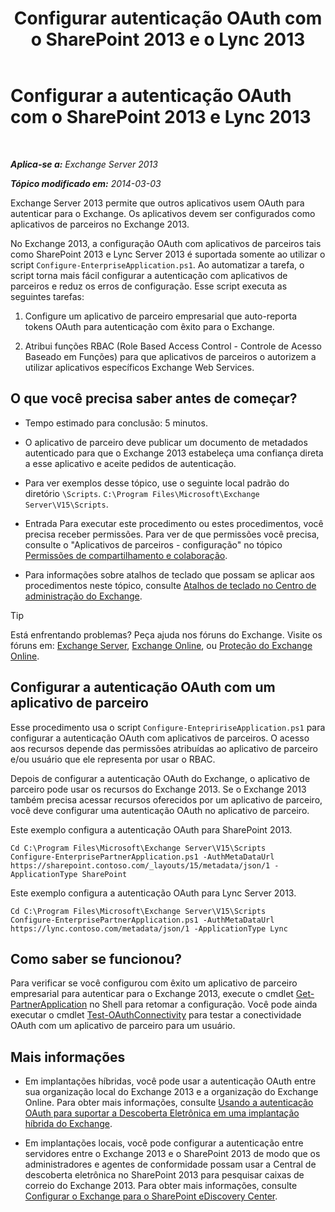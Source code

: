 ﻿---
title: 'Configurar autenticação OAuth com o SharePoint 2013 e o Lync 2013'
TOCTitle: Configurar a autenticação OAuth com o SharePoint 2013 e Lync 2013
ms:assetid: ca3c78a3-80cc-4df2-859f-0106bbd57a07
ms:mtpsurl: https://technet.microsoft.com/pt-br/library/JJ649094(v=EXCHG.150)
ms:contentKeyID: 50486623
ms.date: 05/22/2018
mtps_version: v=EXCHG.150
ms.translationtype: MT
---

# Configurar a autenticação OAuth com o SharePoint 2013 e Lync 2013

 

_**Aplica-se a:** Exchange Server 2013_

_**Tópico modificado em:** 2014-03-03_

Exchange Server 2013 permite que outros aplicativos usem OAuth para autenticar para o Exchange. Os aplicativos devem ser configurados como aplicativos de parceiros no Exchange 2013.

No Exchange 2013, a configuração OAuth com aplicativos de parceiros tais como SharePoint 2013 e Lync Server 2013 é suportada somente ao utilizar o script `Configure-EnterpriseApplication.ps1`. Ao automatizar a tarefa, o script torna mais fácil configurar a autenticação com aplicativos de parceiros e reduz os erros de configuração. Esse script executa as seguintes tarefas:

1.  Configure um aplicativo de parceiro empresarial que auto-reporta tokens OAuth para autenticação com êxito para o Exchange.

2.  Atribui funções RBAC (Role Based Access Control - Controle de Acesso Baseado em Funções) para que aplicativos de parceiros o autorizem a utilizar aplicativos específicos Exchange Web Services.

## O que você precisa saber antes de começar?

  - Tempo estimado para conclusão: 5 minutos.

  - O aplicativo de parceiro deve publicar um documento de metadados autenticado para que o Exchange 2013 estabeleça uma confiança direta a esse aplicativo e aceite pedidos de autenticação.

  - Para ver exemplos desse tópico, use o seguinte local padrão do diretório `\Scripts`. `C:\Program Files\Microsoft\Exchange Server\V15\Scripts`.

  - Entrada Para executar este procedimento ou estes procedimentos, você precisa receber permissões. Para ver de que permissões você precisa, consulte o "Aplicativos de parceiros - configuração" no tópico [Permissões de compartilhamento e colaboração](sharing-and-collaboration-permissions-exchange-2013-help.md).

  - Para informações sobre atalhos de teclado que possam se aplicar aos procedimentos neste tópico, consulte [Atalhos de teclado no Centro de administração do Exchange](keyboard-shortcuts-in-the-exchange-admin-center-exchange-online-protection-help.md).


> [!TIP]
> Está enfrentando problemas? Peça ajuda nos fóruns do Exchange. Visite os fóruns em: <A href="https://go.microsoft.com/fwlink/p/?linkid=60612">Exchange Server</A>, <A href="https://go.microsoft.com/fwlink/p/?linkid=267542">Exchange Online</A>, ou <A href="https://go.microsoft.com/fwlink/p/?linkid=285351">Proteção do Exchange Online</A>.



## Configurar a autenticação OAuth com um aplicativo de parceiro

Esse procedimento usa o script `Configure-EntepririseApplication.ps1` para configurar a autenticação OAuth com aplicativos de parceiros. O acesso aos recursos depende das permissões atribuídas ao aplicativo de parceiro e/ou usuário que ele representa por usar o RBAC.

Depois de configurar a autenticação OAuth do Exchange, o aplicativo de parceiro pode usar os recursos do Exchange 2013. Se o Exchange 2013 também precisa acessar recursos oferecidos por um aplicativo de parceiro, você deve configurar uma autenticação OAuth no aplicativo de parceiro.

Este exemplo configura a autenticação OAuth para SharePoint 2013.

    Cd C:\Program Files\Microsoft\Exchange Server\V15\Scripts
    Configure-EnterprisePartnerApplication.ps1 -AuthMetaDataUrl https://sharepoint.contoso.com/_layouts/15/metadata/json/1 -ApplicationType SharePoint

Este exemplo configura a autenticação OAuth para Lync Server 2013.

    Cd C:\Program Files\Microsoft\Exchange Server\V15\Scripts
    Configure-EnterprisePartnerApplication.ps1 -AuthMetaDataUrl https://lync.contoso.com/metadata/json/1 -ApplicationType Lync

## Como saber se funcionou?

Para verificar se você configurou com êxito um aplicativo de parceiro empresarial para autenticar para o Exchange 2013, execute o cmdlet [Get-PartnerApplication](https://technet.microsoft.com/pt-br/library/jj218721\(v=exchg.150\)) no Shell para retomar a configuração. Você pode ainda executar o cmdlet [Test-OAuthConnectivity](https://technet.microsoft.com/pt-br/library/jj218623\(v=exchg.150\)) para testar a conectividade OAuth com um aplicativo de parceiro para um usuário.

## Mais informações

  - Em implantações híbridas, você pode usar a autenticação OAuth entre sua organização local do Exchange 2013 e a organização do Exchange Online. Para obter mais informações, consulte [Usando a autenticação OAuth para suportar a Descoberta Eletrônica em uma implantação híbrida do Exchange](using-oauth-authentication-to-support-ediscovery-in-an-exchange-hybrid-deployment-exchange-2013-help.md).

  - Em implantações locais, você pode configurar a autenticação entre servidores entre o Exchange 2013 e o SharePoint 2013 de modo que os administradores e agentes de conformidade possam usar a Central de descoberta eletrônica no SharePoint 2013 para pesquisar caixas de correio do Exchange 2013. Para obter mais informações, consulte [Configurar o Exchange para o SharePoint eDiscovery Center](configure-exchange-for-sharepoint-ediscovery-center-exchange-2013-help.md).

